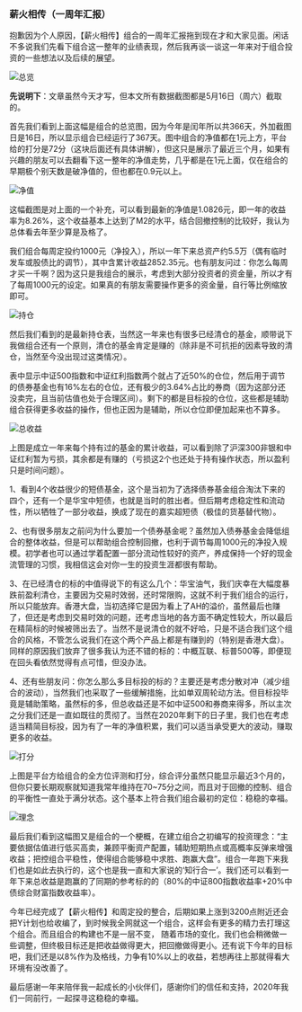### 薪火相传（一周年汇报）

抱歉因为个人原因，【薪火相传】组合的一周年汇报拖到现在才和大家见面。闲话不多说我们先看下组合这一整年的业绩表现，然后我再谈一谈这一年来对于组合投资的一些想法以及后续的展望。

![总览](../img/xhxc-1th-1.jpg)

**先说明下**：文章虽然今天才写，但本文所有数据截图都是5月16日（周六）截取的。

首先我们看到上面这幅是组合的总览图，因为今年是闰年所以共366天，外加截图日是16日，所以显示组合已经运行了367天。图中组合的净值都在1元上方，平台给的打分是72分（这块后面还有具体讲解），但这只是展示了最近三个月，如果有兴趣的朋友可以去翻看下这一整年的净值走势，几乎都是在1元上面，仅在组合的早期极个别天数是破净值的，但也都在0.9元以上。

![净值](../img/xhxc-1th-2.jpg)

这幅截图是对上面的一个补充，可以看到最新的净值是1.0826元，即一年的收益率为8.26%，这个收益基本上达到了M2的水平，结合回撤控制的比较好，我认为总体看去年至少算是及格了。

我们组合每周定投约1000元（净投入），所以一年下来总资产约5.5万（偶有临时发车或股债比的调节），其中含累计收益2852.35元。也有朋友问过：你怎么每周才买一千啊？因为这只是我组合的展示，考虑到大部分投资者的资金量，所以才有了每周1000元的设定。如果真的有朋友需要操作更多的资金量，自行等比例缩放即可。

![持仓](../img/xhxc-1th-3.jpg)

然后我们看到的是最新持仓表，当然这一年来也有很多已经清仓的基金，顺带说下我做组合还有一个原则，清仓的基金肯定是赚的（除非是不可抗拒的因素导致的清仓，当然至今没出现过这类情况）。

表中显示中证500指数和中证红利指数两个就占了近50%的仓位，然后用于调节的债券基金也有16%左右的仓位，还有极少的3.64%占比的券商（因为这部分还没卖完，且当前估值也处于合理区间）。剩下的都是目标投的仓位，这些都是辅助组合获得更多收益的操作，但也正因为是辅助，所以仓位即便加起来也不算多。

![总收益](../img/xhxc-1th-4.jpg)

上图是成立一年来每个持有过的基金的累计收益，可以看到除了沪深300非银和中证红利暂为亏损，其余都是有赚的（亏损这2个也还处于持有操作状态，所以盈利只是时间问题）。

1、看到4个收益很少的短债基金，这个是当初为了选择债券基金组合淘汰下来的四个，还有一个是华宝中短债，也就是当时的胜出者。但后期考虑稳定性和流动性，所以牺牲了一部分收益，换成了现在的嘉实超短债（极佳的货基替代物）。

2、也有很多朋友之前问为什么要加一个债券基金呢？虽然加入债券基金会降低组合的整体收益，但是可以帮助组合控制回撤，也利于调节每周1000元的净投入规模。初学者也可以通过学着配置一部分流动性较好的资产，养成保持一个好的现金流管理的习惯，我相信这会对你一生的投资生涯都很有帮助。

3、在已经清仓的标的中值得说下的有这么几个：华宝油气，我们庆幸在大幅度暴跌前盈利清仓，主要因为交易时效弱，还时常限购，这就不利于我们组合的运行，所以只能放弃。香港大盘，当初选择它是因为看上了AH的溢价，虽然最后也赚了，但还是考虑到交易时效的问题，还考虑当地的各方面不确定性较大，所以最后在精简标的时候被筛出去了。当然不是说清仓的就不好哈，只是不适合我们这个组合的风格，不管怎么说我们在这个两个产品上都是有赚到的（特别是香港大盘）。同样的原因我们放弃了很多我认为还不错的标的：中概互联、标普500等，即便现在回头看依然觉得有点可惜，但没办法。

4、还有些朋友问：你怎么那么多目标投的标的？主要还是考虑分散对冲（减少组合的波动），当然我们也采取了一些缓解措施，比如单双周轮动方法。但目标投毕竟是辅助策略，虽然标的多，但总收益还是不如中证500和券商来得多，所以主次之分我们还是一直如既往的贯彻了。当然在2020年剩下的日子里，我们也在考虑适当精简目标投，因为有了一年的净值积累，我们可以适当承受更大的波动，赚取更多的收益。

![打分](../img/xhxc-1th-5.jpg)

上图是平台方给组合的全方位评测和打分，综合评分虽然只能显示最近3个月的，但你只要长期观察就知道我常年维持在70~75分之间，而且对于回撤的控制、组合的平衡性一直处于满分状态。这个基本上符合我们组合最初的定位：稳稳的幸福。

![理念](../img/xhxc-1th-6.jpg)

最后我们看到这幅图又是组合的一个梗概，在建立组合之初编写的投资理念：“主要依据估值进行低买高卖，兼顾平衡资产配置，辅助短期热点或高概率反弹来增强收益；把控组合平稳性，使得组合能够稳中求胜、跑赢大盘”。组合一年跑下来我们也是如此去执行的，这个也是我一直和大家说的‘知行合一’。我们还可以看到一年下来总收益是跑赢的了同期的参考标的的（80%的中证800指数收益率+20%中债综合财富指数收益率）。

今年已经完成了【薪火相传】和周定投的整合，后期如果上涨到3200点附近还会把Y计划也给收编了，到时候我全网就这一个组合，这样会有更多的精力去打理这个组合。而且组合的构建也不是一层不变， 随着市场的变化，我们也会稍微做一些调整，但终极目标还是把收益做得更大，把回撤做得更小。还有说下今年的目标吧，我们还是以8%作为及格线，力争有10%以上的收益，若想再往上那就得看大环境有没改善了。

最后感谢一年来陪伴我一起成长的小伙伴们，感谢你们的信任和支持，2020年我们一同前行，一起探寻这稳稳的幸福。